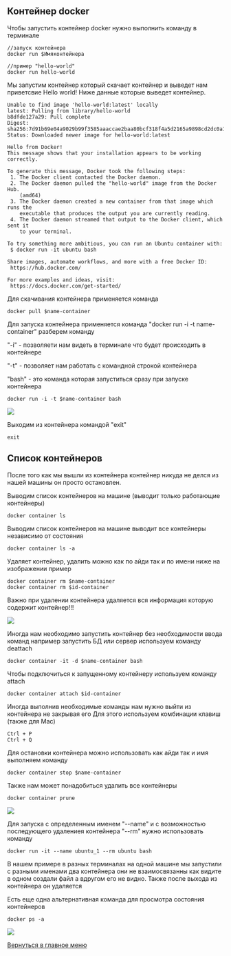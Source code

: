 ## Контейнер docker
Чтобы запустить контейнер docker нужно выполнить команду в терминале 

```terminal
//запуск контейнера
docker run $Имяконтейнера

//пример "hello-world"
docker run hello-world
```

Мы запустим контейнер который скачает контейнер и выведет нам приветсвие Hello world! Ниже данные которые выведет контейнер.

```terminal
Unable to find image 'hello-world:latest' locally
latest: Pulling from library/hello-world
b8dfde127a29: Pull complete 
Digest: sha256:7d91b69e04a9029b99f3585aaaccae2baa80bcf318f4a5d2165a9898cd2dc0a1
Status: Downloaded newer image for hello-world:latest
 
Hello from Docker!
This message shows that your installation appears to be working correctly.
 
To generate this message, Docker took the following steps:
 1. The Docker client contacted the Docker daemon.
 2. The Docker daemon pulled the "hello-world" image from the Docker Hub.
    (amd64)
 3. The Docker daemon created a new container from that image which runs the
    executable that produces the output you are currently reading.
 4. The Docker daemon streamed that output to the Docker client, which sent it
    to your terminal.
 
To try something more ambitious, you can run an Ubuntu container with:
 $ docker run -it ubuntu bash
 
Share images, automate workflows, and more with a free Docker ID:
 https://hub.docker.com/
 
For more examples and ideas, visit:
 https://docs.docker.com/get-started/
```
Для скачивания контейнера применяется команда 

```terminal
docker pull $name-container
```
Для запуска контейнера применяется команда "docker run -i -t name-container"
 разберем команду 
 
"-i" - позволяети нам видеть в терминале что будет происходить в контейнере

"-t" - позволяет нам работать с командной строкой контейнера 

"bash" - это команда которая запуститься сразу при запуске контейнера
 
```terminal
docker run -i -t $name-container bash
```

![](https://i.imgur.com/Y808I7B.png)


Выходим из контейнера командой "exit"
 
```terminal
exit
```
## Список контейнеров

После того как мы вышли из контейнера контейнер никуда не делся из нашей машины он просто остановлен.


Выводим список контейнеров на машине (выводит только работающие контейнеры)
 
```terminal
docker container ls
```
Выводим список контейнеров на машине выводит все контейнеры независимо от состояния
 
```terminal
docker container ls -a
```

Удаляет контейнер, удалить можно как по айди так и по имени ниже на изображении пример
 
```terminal
docker container rm $name-container
docker container rm $id-container
```

Важно при удалении контейнера удаляется вся информация которую содержит контейнер!!!

![](https://i.imgur.com/75vFff6.png)

Иногда нам необходимо запустить контейнер без необходимости ввода команд например запустить БД или сервер используем команду deattach

```terminal
docker container -it -d $name-container bash
```

Чтобы подключиться к запущенному контейнеру используем команду attach

```terminal
docker container attach $id-container
```
Иногда выполнив необходимые команды нам нужно выйти из контейнера не закрывая его 
Для этого используем комбинации клавиш (также для Mac) 

```terminal
Ctrl + P
Ctrl + Q
```
Для остановки контейнера можно использовать как айди так и имя выполняем команду 

```terminal
docker container stop $name-container
```
Также нам может понадобиться удалить все контейнеры 

```terminal
docker container prune
```

![](https://i.imgur.com/Pt8F8GR.png)


Для запуска с определенным именем "--name" и с возможностью последующего удалениея контейнера "--rm" нужно использовать команду 

```terminal
docker run -it --name ubuntu_1 --rm ubuntu bash
```
В нашем примере в разных терминалах на одной машине мы запустили с разными именами два контейнера они не взаимосвязанны как видите в одном создали файл а вдругом его не видно. Также после выхода из контейнера он удаляется

Есть еще одна альтернативная команда для просмотра состояния контейнеров 

```terminal
docker ps -a
```

![](https://i.imgur.com/lJl7QnT.png)

[Вернуться в главное меню](../README.md)